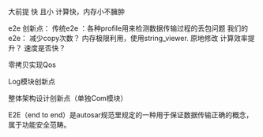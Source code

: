 

大前提  快 且小  计算快，内存小不臃肿 


e2e 创新点：
	传统e2e ：各种profile用来检测数据传输过程的丢包问题
	我们的e2e：
		减少copy次数？
			内存极限利用，使用string_viewer. 原地修改
		计算效率提升？
			速度是否快？








零拷贝实现Qos 



Log模块创新点


整体架构设计创新点（单独Com模块）




E2E（end to end）是autosar规范里规定的一种用于保证数据传输正确的概念，属于功能安全范畴。